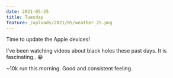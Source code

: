 ```yaml
---
date: 2021-05-25
title: Tuesday
feature: /uploads/2021/05/weather_25.png
---
```


Time to update the Apple devices!

I've been watching videos about black holes these past days. It is fascinating.. 😀

~10k run this morning. Good and consistent feeling.

